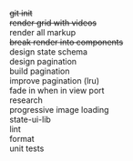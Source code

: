 ~~git init~~\
~~render grid with videos~~\
render all markup\
~~break render into components~~\
design state schema\
design pagination\
build pagination\
improve pagination (lru)\
fade in when in view port\
research\
progressive image loading\
state-ui-lib\
lint\
format\
unit tests